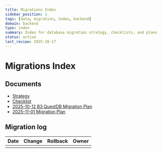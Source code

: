 ```yaml
---
title: Migrations Index
sidebar_position: 1
tags: [data, migration, index, backend]
domain: backend
type: index
summary: Index for database migration strategy, checklists, and plans
status: active
last_review: 2025-10-17
---
```


# Migrations Index

## Documents

- [Strategy](strategy.md)
- [Checklist](checklist.md)
- [2025-10-12 B3 QuestDB Migration Plan](2025-10-12-b3-questdb-migration.md)
- [2025-11-01 Migration Plan](2025-11-01-migration-plan.md)

## Migration log

| Date | Change | Rollback | Owner |
|------|--------|----------|-------|
|  |  |  |  |
